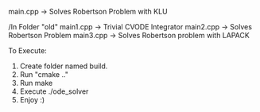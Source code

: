 main.cpp -> Solves Robertson Problem with KLU

/In Folder "old"
main1.cpp -> Trivial CVODE Integrator
main2.cpp -> Solves Robertson Problem
main3.cpp -> Solves Robertson problem with LAPACK

To Execute:
1. Create folder named build.
2. Run "cmake .."
3. Run make
4. Execute ./ode_solver
5. Enjoy :)
